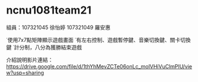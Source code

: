 # ncnu1081team21
組員：107321045 徐怡婷 107321049 羅安惠

˙使用7x7點矩陣顯示遊戲畫面
˙有左右控制、遊戲暫停鍵、音樂切換鍵、關卡切換鍵
˙計分制，八分為獲勝結束遊戲



介紹說明影片連結：
https://drive.google.com/file/d/1thYhMevZCTe06onLc_molVHiVuClmPlU/view?usp=sharing
